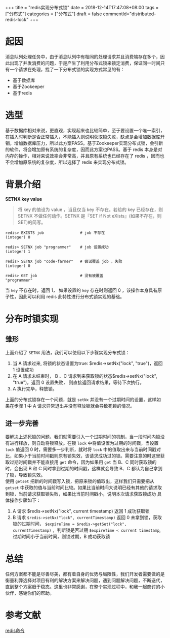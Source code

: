 +++
title = "redis实现分布式锁"
date = 2018-12-14T17:47:08+08:00
tags = ["分布式"]
categories = ["分布式"]
draft = false
commentId="distributed-redis-lock"
+++
# 起因
消息队列处理任务中，由于消息队列中有相同的处理请求并且消费端存在多个，因此出现了并发消费的问题，于是产生了利用分布式锁来锁定消费，保证同一时间只有一个请求在处理，找了一下分布式锁的实现方式常见的有：
- 基于数据库
- 基于Zookeeper
- 基于redis

# 选型
基于数据库相对来说，更直观，实现起来也比较简单，至于要设置一个唯一索引，在插入时判断是否正常插入，不能插入则说明获取锁失败，缺点是会增加数据库开销，增加数据库压力，所以此方案PASS。基于Zookeeper实现分布式锁，会引新的软件，将会增加原有系统的复杂度，因而此方案也PASS。基于 redis 本身是对内存的操作，相对来说效率会非常高，并且原有系统也已经存在了 redis ，因而也不会增加原系统的复杂度，所以选择了 redis 来实现分布式锁。


# 背景介绍

**SETNX key value**

> 将 key 的值设为 value ，当且仅当 key 不存在。若给的 key 已经存在，则 SETNX 不做任何动作。SETNX 是『SET if Not eXists』(如果不存在，则 SET)的简写。


```
redis> EXISTS job                # job 不存在
(integer) 0

redis> SETNX job "programmer"    # job 设置成功
(integer) 1

redis> SETNX job "code-farmer"   # 尝试覆盖 job ，失败
(integer) 0

redis> GET job                   # 没有被覆盖
"programmer"

```


当 `key` 不存在时，返回 1， 如果设置的 `key` 存在时则返回 0 ，该操作本身具有原子性，因此可以利用 redis 此特性进行分布式锁实现的基础。

# 分布时锁实现
## 雏形
上面介绍了 `SETNX` 用法，我们可以使用以下步骤实现分布式锁：
1. 当 A 请求过来, 将锁的状态设置为true: $redis->setNx("lock", "true")，返回 1 设置成功
2. 在 A 请求未结束时， B 、C 请求到来获取锁的状态$redis->setNx("lock", "true")，返回 0 设置失败， 则直接返回请求结果，等待下次执行。
3. A 执行完毕，释放锁。

上面的分布式锁存在一个问题，就是 `setNx` 并没有一个过期时间的设置，这样如果在步骤 1 中 A 请求异常退出并没有释放锁就会导致死锁的情况。  

## 进一步完善
要解决上述死锁的问题，我们就需要引入一个过期时间的机制，当一段时间内锁没有进行释放，则自动将锁释放。在锁 `lock` 中将值设置为过期的时间戳，当设置 `lock` 值返回 0 时，需要多一步判断，就时将 `lock` 中的值取出来与当前时间戳对比，如果小于当前时间戳则原有锁失效，该请求成功过的锁。需要注意的时这里获取过期时间戳并不能直接用 `get` 命令，因为如果用 `get` 当 B、C 同时获取锁的时，会出现 B 和 C 同时拿到过期的时间戳，这样就会导致 B、C 都认为自己拿到了锁，导致锁失效。  
使用 `getset` 把新的时间戳写入锁，把原来锁的值取出，这样我们只需要把从 `getset` 中获取的值与当前时间比较。如果比当前时间大说明已经有其他的请求取到锁，当前请求获取锁失败，如果比当前时间戳小，说明本次请求获取锁成功
具体操作步骤如下：

1. A 请求 $redis->setNx("lock", current timestamp) 返回 1 成功获取锁
2. B 请求 `$redis->setNx("lock", currentTimestamp)` 返回 0 未拿到锁，获取锁的过期时间， `$expireTime = $redis->getSet("lock", currentTimestamp)` ，判断锁是否过期 `$expireTime < current timestamp`, 过期时间小于当前时间，则锁过期，B 成功获取锁

# 总结
任何方案都不能是尽善尽美，都有着自身的优势与局限性，我们开发者需要做的是衡量利弊选择对项目有利的解决方案来解决问题，遇到问题解决问题，不断迭代，直到整个方案趋于稳态。这里也非常感谢，在整个实现过程中，和我一起商讨的小伙伴，感谢你们的帮助。

# 参考文献
[redis命令](http://redisdoc.com/string/setnx.html)







